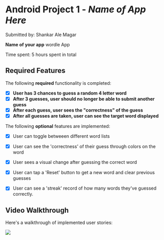 # Android Project 1 - *Name of App Here*

Submitted by: Shankar Ale Magar

**Name of your app** wordle App

Time spent: 5 hours spent in total

## Required Features

The following **required** functionality is completed:

- [x] **User has 3 chances to guess a random 4 letter word**
- [x] **After 3 guesses, user should no longer be able to submit another guess**
- [x] **After each guess, user sees the "correctness" of the guess**
- [x] **After all guesses are taken, user can see the target word displayed**

The following **optional** features are implemented:

- [x] User can toggle betweeen different word lists
- [x] User can see the 'correctness' of their guess through colors on the word 
- [x] User sees a visual change after guessing the correct word
- [x] User can tap a 'Reset' button to get a new word and clear previous guesses
- [x] User can see a 'streak' record of how many words they've guessed correctly.



## Video Walkthrough

Here's a walkthrough of implemented user stories:

![](https://i.imgur.com/DJqHd8A.gif)





   
